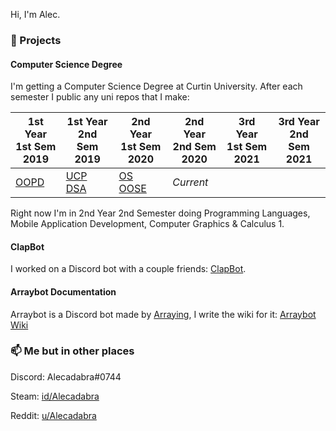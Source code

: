 Hi, I'm Alec.

### 🔭 Projects

#### Computer Science Degree

I'm getting a Computer Science Degree at Curtin University. After each semester I public any uni repos that I make:

1st Year <br> 1st Sem <br> 2019 | 1st Year <br> 2nd Sem <br> 2019 | 2nd Year <br> 1st Sem <br> 2020 | 2nd Year <br> 2nd Sem <br> 2020 | 3rd Year <br> 1st Sem <br> 2021 | 3rd Year <br> 2nd Sem <br> 2021  
--- | --- | --- | --- | --- | --- |
[OOPD](https://github.com/Alecadabra/OOPD) | [UCP](https://github.com/Alecadabra/UCP)<br>[DSA](https://github.com/Alecadabra/DSA) | [OS](https://github.com/Alecadabra/OS)<br>[OOSE](https://github.com/Alecadabra/OOSE) | *Current*

Right now I'm in 2nd Year 2nd Semester doing Programming Languages, Mobile Application Development, Computer Graphics & Calculus 1.

#### ClapBot

I worked on a Discord bot with a couple friends: [ClapBot](https://github.com/ClapBotCo/ClapBot).

#### Arraybot Documentation

Arraybot is a Discord bot made by [Arraying](https://github.com/Arraying), I write the wiki for it: [Arraybot Wiki](https://github.com/Arraying/Arraybot/wiki)

### 📫 Me but in other places

Discord: Alecadabra#0744

Steam: [id/Alecadabra](https://steamcommunity.com/id/Alecadabra)

Reddit: [u/Alecadabra](https://www.reddit.com/u/Alecadabra)
